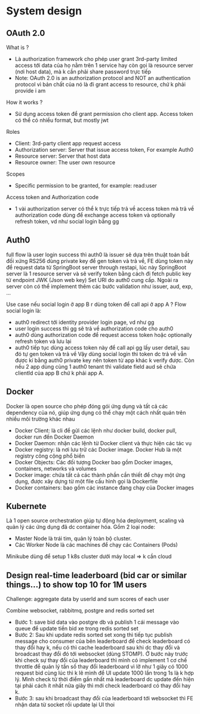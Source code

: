 # System design

## OAuth 2.0

What is ?
- Là authorization framework cho phép user grant 3rd-party limited access tới data của họ nằm trên 1 service hay còn gọi là resource server (nơi host data), mà k cần phải share password trực tiếp
- Note: OAuth 2.0 is an authorization protocol and NOT an authentication protocol vì bản chất của nó là đi grant access to resource, chứ k phải provide i am

How it works ?
- Sử dụng access token để grant permission cho client app. Access token có thể có nhiều format, but mostly jwt

Roles
- Client: 3rd-party client app request access
- Authorization server: Server that issue access token, For example Auth0
- Resource server: Server that host data
- Resource owner: The user own resource

Scopes
- Specific permission to be granted, for example: read:user

Access token and Authorization code
- 1 vài authorization server có thể k trực tiếp trả về access token mà trả về authorization code dùng để exchange access token và optionally refresh token, vd như social login bằng gg

## Auth0
full flow là user login success thì auth0 là issuer sẽ dựa trên thuật toán bất đối xứng RS256 dùng private key để gen token và trả về, FE dùng token này để request data từ SpringBoot server through restapi, lúc này SpringBoot server là 1 resource server và sẽ verify token bằng cách đi fetch public key từ endpoint JWK (Json web key) Set URI do auth0 cung cấp. Ngoài ra server còn có thể implement thêm các bước validation như issuer, aud, exp, ...

Use case nếu social login ở app B r dùng token để call api ở app A ?
Flow social login là:
- auth0 redirect tới identity provider login page, vd như gg
- user login success thì gg sẽ trả về authorization code cho auth0
- auth0 dùng authorization code để request access token hoặc optionally refresh token và lưu lại
- auth0 tiếp tục dùng access token này để call api gg lấy user detail, sau đó tự gen token và trả về
Vậy dùng social login thì token dc trả về vẫn được kí bằng auth0 private key nên token từ app khác k verify được. Còn nếu 2 app dùng cùng 1 auth0 tenant thì validate field aud sẽ chứa clientId của app B chứ k phải app A.

## Docker
Docker là open source cho phép đóng gói ứng dụng và tất cả các dependency của nó, giúp ứng dụng có thể chạy một cách nhất quán trên nhiều môi trường khác nhau
- Docker Client: là cli để gửi các lệnh như docker build, docker pull, docker run đến Docker Daemon
- Docker Daemon: nhận các lệnh từ Docker client và thực hiện các tác vụ
- Docker registry: là nơi lưu trữ các Docker image. Docker Hub là một registry công cộng phổ biến
- Docker Objects: Các đối tượng Docker bao gồm Docker images, containers, networks và volumes
- Docker image: chứa tất cả các thành phần cần thiết để chạy một ứng dụng, được xây dựng từ một file cấu hình gọi là Dockerfile
- Docker containers: bao gồm các instance đang chạy của Docker images

## Kubernete
Là 1 open source orchestration giúp tự động hóa deployment, scaling và quản lý các ứng dụng đã dc container hóa. Gồm 2 loại node:
  - Master Node là trái tim, quản lý toàn bộ cluster.
  - Các Worker Node là các machines để chạy các Containers (Pods)

Minikube dùng để setup 1 k8s cluster dưới máy local => k cần cloud

## Design real-time leaderboard (bid car or similar things...) to show top 10 for 1M users
Challenge: aggregate data by userId and sum scores of each user

Combine websocket, rabbitmq, postgre and redis sorted set
- Bước 1: save bid data vào postgre db và publish 1 cái message vào queue để update tiền bid xe trong redis sorted set 
- Bước 2: Sau khi update redis sorted set xong thì tiếp tục publish message cho consumer của bên leaderboard để check leaderboard có thay đổi hay k, nếu có thì cache leaderboard sau khi dc thay đổi và broadcast thay đổi đó tới websocket (dùng STOMP). Ở bước này trước khi check sự thay đổi của leaderboard thì mình có implement 1 cơ chế throttle để quản lý tần số thay đổi leaderboard vì lỡ như 1 giây có 1000 request bid cùng lúc thì k lẽ mình để UI update 1000 lần trong 1s là k hợp lý. Mình check từ thời điểm gần nhất mà leaderboard dc update đến hiện tại phải cách ít nhất nửa giây thì mới check leaderboard có thay đổi hay k.
- Bước 3: sau khi broadcast thay đổi của leaderboard tới websocket thì FE nhận data từ socket rồi update lại UI thoi